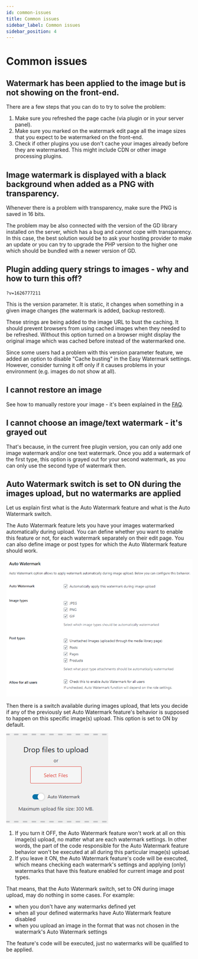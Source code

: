 ```yaml
---
id: common-issues
title: Common issues
sidebar_label: Common issues
sidebar_position: 4
---
```


# Common issues

## Watermark has been applied to the image but is not showing on the front-end.

There are a few steps that you can do to try to solve the problem:

1. Make sure you refreshed the page cache (via plugin or in your server panel).
2. Make sure you marked on the watermark edit page all the image sizes that you expect to be watermarked on the front-end.
3. Check if other plugins you use don't cache your images already before they are watermarked. This might include CDN or other image processing plugins.

## Image watermark is displayed with a black background when added as a PNG with transparency.

Whenever there is a problem with transparency, make sure the PNG is saved in 16 bits.

The problem may be also connected with the version of the GD library installed on the server, which has a bug and cannot cope with transparency. In this case, the best solution would be to ask your hosting provider to make an update or you can try to upgrade the PHP version to the higher one which should be bundled with a newer version of GD.

## Plugin adding query strings to images - why and how to turn this off?

```
?v=1626777211
```

This is the version parameter. It is static, it changes when something in a given image changes (the watermark is added, backup restored).

These strings are being added to the image URL to bust the caching. It should prevent browsers from using cached images when they needed to be refreshed. Without this option turned on a browser might display the original image which was cached before instead of the watermarked one.

Since some users had a problem with this version parameter feature, we added an option to disable "Cache busting" in the Easy Watermark settings. However, consider turning it off only if it causes problems in your environment (e.g. images do not show at all).

## I cannot restore an image

See how to manually restore your image - it's been explained in the [FAQ](/easy-watermark/user-guide/faq#how-to-manually-restore-images).

## I cannot choose an image/text watermark - it's grayed out

That's because, in the current free plugin version, you can only add one image watermark and/or one text watermark. Once you add a watermark of the first type, this option is grayed out for your second watermark, as you can only use the second type of watermark then.

## Auto Watermark switch is set to ON during the images upload, but no watermarks are applied

Let us explain first what is the Auto Watermark feature and what is the Auto Watermark switch.

The Auto Watermark feature lets you have your images watermarked automatically during upload. You can define whether you want to enable this feature or not, for each watermark separately on their edit page. You can also define image or post types for which the Auto Watermark feature should work.

![Auto Watermark feature settings](../../assets/auto-watermark-feature-settings-panel.png)

Then there is a switch available during images upload, that lets you decide if any of the previously set Auto Watermark feature's behavior is supposed to happen on this specific image(s) upload. This option is set to ON by default.

![Auto Watermark switch](../../assets/upload-media-auto-watermark-toggle-switch.png)

1. If you turn it OFF, the Auto Watermark feature won't work at all on this image(s) upload, no matter what are each watermark settings. In other words, the part of the code responsible for the Auto Watermark feature behavior won't be executed at all during this particular image(s) upload.
2. If you leave it ON, the Auto Watermark feature's code will be executed, which means checking each watermark's settings and applying (only) watermarks that have this feature enabled for current image and post types.

That means, that the Auto Watermark switch, set to ON during image upload, may do nothing in some cases. For example:

* when you don't have any watermarks defined yet
* when all your defined watermarks have Auto Watermark feature disabled
* when you upload an image in the format that was not chosen in the watermark's Auto Watermark settings

The feature's code will be executed, just no watermarks will be qualified to be applied.
